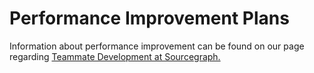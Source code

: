 # Performance Improvement Plans

Information about performance improvement can be found on our page regarding [Teammate Development at Sourcegraph.](/company-info-and-process/working-at-sourcegraph/teammate-development.md#addressing-underperformance)
